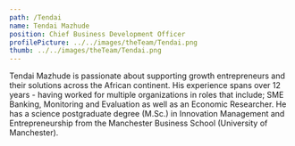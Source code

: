 ```yaml
---
path: /Tendai
name: Tendai Mazhude
position: Chief Business Development Officer
profilePicture: ../../images/theTeam/Tendai.png
thumb: ../../images/theTeam/Tendai.png
---
```

Tendai Mazhude is passionate about supporting growth entrepreneurs and their solutions across the African continent. His experience spans over 12 years - having worked for multiple organizations in roles that include; SME Banking, Monitoring and Evaluation as well as an Economic Researcher. He has a science postgraduate degree (M.Sc.) in Innovation Management and Entrepreneurship from the Manchester Business School (University of Manchester).
